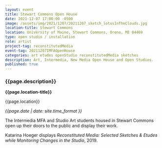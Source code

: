 ```yaml
---
layout: event
title: Stewart Commons Open House
date: 2021-12-07 17:00:00 -0500
image: /assets/img/2021/1207/20211207_sketch_lotusInTheClouds.jpg
location-title: Stewart Commons
location: University of Maine, Stewart Commons, Orono, ME 04469
type: open studio / installation
role: artist
project-tag: reconstitutedMedia
event-tag: 20211207IMFAOpenHouse
categories: art etudes openStudio reconstitutedMedia sketches
description: Art, Intermedia, New Media Open House and Open Studios.
published: true
---
```

### {{page.description}}

**{{page.location-title}}**

{{page.location}}

*{{page.date | date: site.time_format }}*

The Intermedia MFA and Studio Art students housed in Stewart Commons open up their doors to the public and display their work.

Katarina Hoeger displays *Reconstituted Media: Selected Sketches & Etudes while Monitoring Changes in the Studio*, 2019.
